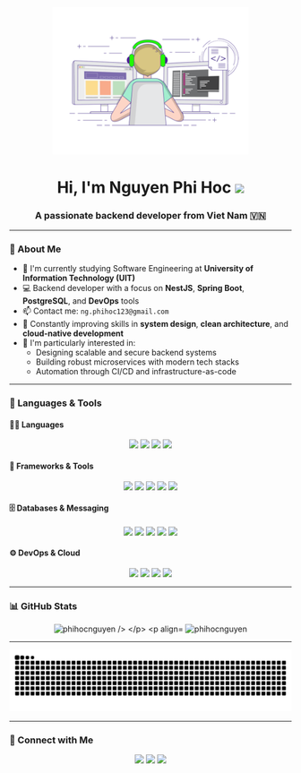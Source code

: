 <p align="center">
  <img src="./assets/coding.gif" width="350"/>
</p>

<h1 align="center">Hi, I'm Nguyen Phi Hoc <img src="https://raw.githubusercontent.com/iampavangandhi/iampavangandhi/master/gifs/Hi.gif" width="30px"></h1>
<h3 align="center">A passionate backend developer from Viet Nam 🇻🇳</h3>

---

### 🧠 About Me

- 🔭 I'm currently studying Software Engineering at **University of Information Technology (UIT)**  
- 💻 Backend developer with a focus on **NestJS**, **Spring Boot**, **PostgreSQL**, and **DevOps** tools  
- 📫 Contact me: `ng.phihoc123@gmail.com`  
- 🌱 Constantly improving skills in **system design**, **clean architecture**, and **cloud-native development**
- 🧩 I'm particularly interested in:  
  - Designing scalable and secure backend systems  
  - Building robust microservices with modern tech stacks  
  - Automation through CI/CD and infrastructure-as-code

---

### 🚀 Languages & Tools

#### 👨‍💻 Languages
<p align="center">
  <img src="https://img.shields.io/badge/TypeScript-3178C6?style=for-the-badge&logo=typescript&logoColor=white"/>
  <img src="https://img.shields.io/badge/Java-007396?style=for-the-badge&logo=java&logoColor=white"/>
  <img src="https://img.shields.io/badge/C++-00599C?style=for-the-badge&logo=c%2B%2B&logoColor=white"/>
  <img src="https://img.shields.io/badge/SQL-336791?style=for-the-badge&logo=postgresql&logoColor=white"/>
</p>

#### 🧰 Frameworks & Tools
<p align="center">
  <img src="https://img.shields.io/badge/NestJS-E0234E?style=for-the-badge&logo=nestjs&logoColor=white"/>
  <img src="https://img.shields.io/badge/Spring_Boot-6DB33F?style=for-the-badge&logo=springboot&logoColor=white"/>
  <img src="https://img.shields.io/badge/Next.js-000000?style=for-the-badge&logo=nextdotjs&logoColor=white"/>
  <img src="https://img.shields.io/badge/React-61DAFB?style=for-the-badge&logo=react&logoColor=black"/>
  <img src="https://img.shields.io/badge/.NET_Core-512BD4?style=for-the-badge&logo=dotnet&logoColor=white"/>
</p>

#### 🗄️ Databases & Messaging
<p align="center">
  <img src="https://img.shields.io/badge/PostgreSQL-4169E1?style=for-the-badge&logo=postgresql&logoColor=white"/>
  <img src="https://img.shields.io/badge/MySQL-4479A1?style=for-the-badge&logo=mysql&logoColor=white"/>
  <img src="https://img.shields.io/badge/MongoDB-47A248?style=for-the-badge&logo=mongodb&logoColor=white"/>
  <img src="https://img.shields.io/badge/Redis-DC382D?style=for-the-badge&logo=redis&logoColor=white"/>
  <img src="https://img.shields.io/badge/Kafka-231F20?style=for-the-badge&logo=apachekafka&logoColor=white"/>
</p>

#### ⚙️ DevOps & Cloud
<p align="center">
  <img src="https://img.shields.io/badge/Docker-2496ED?style=for-the-badge&logo=docker&logoColor=white"/>
  <img src="https://img.shields.io/badge/Kubernetes-326CE5?style=for-the-badge&logo=kubernetes&logoColor=white"/>
  <img src="https://img.shields.io/badge/AWS-FF9900?style=for-the-badge&logo=amazonaws&logoColor=white"/>
  <img src="https://img.shields.io/badge/GitHub_Actions-2088FF?style=for-the-badge&logo=githubactions&logoColor=white"/>
</p>

---

### 📊 GitHub Stats

<p align="center">
  <img src="https://github-readme-stats.vercel.app/api/top-langs?username=phihocnguyen&show_icons=true&locale=en&layout=compact" alt = "phihocnguyen />
</p>

<p align="center">
  <img src="https://github-profile-summary-cards.vercel.app/api/cards/stats?username=phihocnguyen&theme=default" alt="phihocnguyen" />
</p>

---

<p align="center">
  <img src="https://raw.githubusercontent.com/phihocnguyen/phihocnguyen/output/github-contribution-grid-snake.svg" alt="snake animation"/>
</p>

---

### 🔗 Connect with Me

<p align="center">
  <a href="mailto:ng.phihoc123@gmail.com"><img src="https://img.shields.io/badge/Gmail-D14836?style=for-the-badge&logo=gmail&logoColor=white"></a>
  <a href="https://github.com/phihocnguyen"><img src="https://img.shields.io/badge/GitHub-181717?style=for-the-badge&logo=github&logoColor=white"></a>
  <a href="https://www.facebook.com/PhiHoc.20110204"><img src="https://img.shields.io/badge/Facebook-1877F2?style=for-the-badge&logo=facebook&logoColor=white"></a>
</p>
